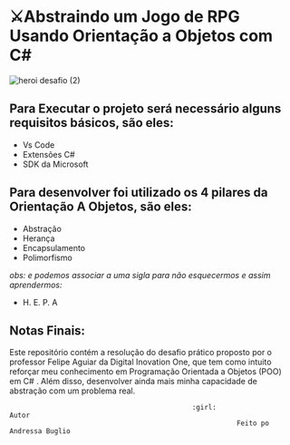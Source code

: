 # :crossed_swords:Abstraindo um Jogo de RPG Usando Orientação a Objetos com C#

![heroi desafio (2)](https://user-images.githubusercontent.com/88461178/158696345-b4cd4733-7bbb-4131-8cdb-9f03d66100d8.PNG)

## Para Executar o projeto será necessário alguns requisitos básicos, são eles:

* Vs Code
* Extensões C#
* SDK da Microsoft

## Para desenvolver foi utilizado os 4 pilares da Orientação A Objetos, são eles:

* Abstração
* Herança
* Encapsulamento
* Polimorfismo 

*obs: e podemos associar a uma sigla para não esquecermos e assim aprendermos:*

* H. E. P. A

## Notas Finais:
Este repositório contém a resolução do desafio prático proposto por o professor Felipe Aguiar da Digital Inovation One, que tem como intuito reforçar meu conhecimento em Programação Orientada a Objetos (POO) em C# . Além disso, desenvolver ainda mais minha capacidade de abstração com um problema real.

                                                 :girl:                Autor
                                                            Feito po Andressa Buglio
